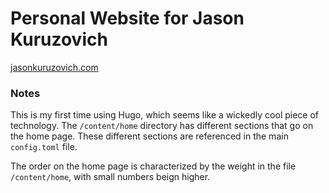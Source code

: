 # Personal Website for Jason Kuruzovich

 [jasonkuruzovich.com](jasonkuruzovich.com)

 ### Notes
 
 This is my first time using Hugo, which seems like a wickedly cool piece of technology. The `/content/home` directory has different sections that go on the home page.  These different sections are referenced in the main `config.toml` file. 

 The order on the home page is characterized by the weight in the file `/content/home`, with small numbers beign higher. 
